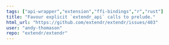 ```yaml
---
tags: ["api-wrapper","extension","ffi-bindings","r","rust"]
title: "Favour explicit `extendr_api` calls to prelude."
html_url: "https://github.com/extendr/extendr/issues/403"
user: "andy-thomason"
repo: "extendr/extendr"
---
```


